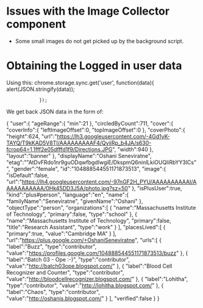 Issues with the Image Collector component
==========================================
* Some small images do not get picked up by the background script.

Obtaining the Logged in user data
===================================

Using this:
chrome.storage.sync.get('user', function(data){
                        alert(JSON.stringify(data));
                    
                });

We get back JSON data in the form of:

{
   "user":{
      "ageRange":{
         "min":21
      },
      "circledByCount":711,
      "cover":{
         "coverInfo":{
            "leftImageOffset":0,
            "topImageOffset":0
         },
         "coverPhoto":{
            "height":624,
            "url":"https://lh3.googleusercontent.com/-4Gd1yK-TAYQ/T9kKAD5V8TI/AAAAAAAAAF4/QyiiRp_b4JA/s630-fcrop64=1,1fff2e05dfffd1f9/Directions.JPG",
            "width":940
         },
         "layout":"banner"
      },
      "displayName":"Oshani Seneviratne",
      "etag":"\"AtDvFRdo1nr9guODqwfbgdIwgiE/DkspmQ6ninlLkiOUQliRbYY3lCs\"",
      "gender":"female",
      "id":"104888544551171873513",
      "image":{
         "isDefault":false,
         "url":"https://lh4.googleusercontent.com/-97nGF2H_PYU/AAAAAAAAAAI/AAAAAAAAAAA/0Hk45DD3J5A/photo.jpg?sz=50"
      },
      "isPlusUser":true,
      "kind":"plus#person",
      "language":"en",
      "name":{
         "familyName":"Seneviratne",
         "givenName":"Oshani"
      },
      "objectType":"person",
      "organizations":[
         {
            "name":"Massachusetts Institute of Technology",
            "primary":false,
            "type":"school"
         },
         {
            "name":"Massachusetts Institute of Technology",
            "primary":false,
            "title":"Research Assistant",
            "type":"work"
         }
      ],
      "placesLived":[
         {
            "primary":true,
            "value":"Cambridge MA"
         }
      ],
      "url":"https://plus.google.com/+OshaniSeneviratne",
      "urls":[
         {
            "label":"Buzz",
            "type":"contributor",
            "value":"https://profiles.google.com/104888544551171873513/buzz"
         },
         {
            "label":"Batch 03 - Ope :-)",
            "type":"contributor",
            "value":"http://batch03ope.blogspot.com/"
         },
         {
            "label":"Blood Cell Recognizer and Counter",
            "type":"contributor",
            "value":"http://bloodcellrecognizer.blogspot.com/"
         },
         {
            "label":"Lohitha",
            "type":"contributor",
            "value":"http://lohitha.blogspot.com/"
         },
         {
            "label":"Chaos",
            "type":"contributor",
            "value":"http://oshanis.blogspot.com/"
         }
      ],
      "verified":false
   }
}